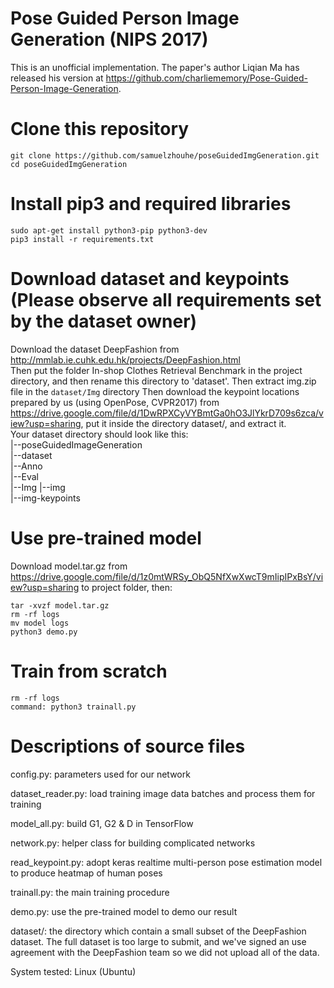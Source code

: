 # Pose Guided Person Image Generation (NIPS 2017)

This is an unofficial implementation. The paper's author Liqian Ma has released his version at https://github.com/charliememory/Pose-Guided-Person-Image-Generation.




# Clone this repository
```
git clone https://github.com/samuelzhouhe/poseGuidedImgGeneration.git
cd poseGuidedImgGeneration
```

# Install pip3 and required libraries
```
sudo apt-get install python3-pip python3-dev
pip3 install -r requirements.txt
```


# Download dataset and keypoints (Please observe all requirements set by the dataset owner)
Download the dataset DeepFashion from http://mmlab.ie.cuhk.edu.hk/projects/DeepFashion.html  
Then put the folder In-shop Clothes Retrieval Benchmark in the project directory, and then rename this directory to 'dataset'. Then extract img.zip file in the ```dataset/Img``` directory
Then download the keypoint locations prepared by us (using OpenPose, CVPR2017) from https://drive.google.com/file/d/1DwRPXCyVYBmtGa0hO3JlYkrD709s6zca/view?usp=sharing, put it inside the directory dataset/, and extract it.  
Your dataset directory should look like this:  
|--poseGuidedImageGeneration  
    |--dataset  
        |--Anno  
        |--Eval  
        |--Img
          |--img  
          |--img-keypoints  


# Use pre-trained model
Download model.tar.gz from https://drive.google.com/file/d/1z0mtWRSy_ObQ5NfXwXwcT9mIipIPxBsY/view?usp=sharing to project folder, then:
```
tar -xvzf model.tar.gz
rm -rf logs
mv model logs
python3 demo.py
```
# Train from scratch
```
rm -rf logs
command: python3 trainall.py
```

# Descriptions of source files

config.py: parameters used for our network

dataset_reader.py: load training image data batches and process them for training

model_all.py: build G1, G2 & D in TensorFlow

network.py: helper class for building complicated networks

read_keypoint.py: adopt keras realtime multi-person pose estimation model to produce heatmap of human poses

trainall.py: the main training procedure

demo.py: use the pre-trained model to demo our result

dataset/: the directory which contain a small subset of the DeepFashion dataset. The full dataset is too large to submit, and we've signed an use agreement with the DeepFashion team so we did not upload all of the data.

System tested: Linux (Ubuntu)
